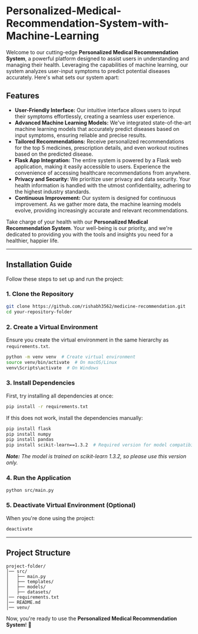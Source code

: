 # Personalized-Medical-Recommendation-System-with-Machine-Learning

Welcome to our cutting-edge **Personalized Medical Recommendation System**, a powerful platform designed to assist users in understanding and managing their health. Leveraging the capabilities of machine learning, our system analyzes user-input symptoms to predict potential diseases accurately. Here's what sets our system apart:

## Features

- **User-Friendly Interface:** Our intuitive interface allows users to input their symptoms effortlessly, creating a seamless user experience.
- **Advanced Machine Learning Models:** We've integrated state-of-the-art machine learning models that accurately predict diseases based on input symptoms, ensuring reliable and precise results.
- **Tailored Recommendations:** Receive personalized recommendations for the top 5 medicines, prescription details, and even workout routines based on the predicted disease.
- **Flask App Integration:** The entire system is powered by a Flask web application, making it easily accessible to users. Experience the convenience of accessing healthcare recommendations from anywhere.
- **Privacy and Security:** We prioritize user privacy and data security. Your health information is handled with the utmost confidentiality, adhering to the highest industry standards.
- **Continuous Improvement:** Our system is designed for continuous improvement. As we gather more data, the machine learning models evolve, providing increasingly accurate and relevant recommendations.

Take charge of your health with our **Personalized Medical Recommendation System**. Your well-being is our priority, and we're dedicated to providing you with the tools and insights you need for a healthier, happier life.

---

## Installation Guide

Follow these steps to set up and run the project:

### 1. Clone the Repository
```bash
git clone https://github.com/rishabh3562/medicine-recommendation.git
cd your-repository-folder
```

### 2. Create a Virtual Environment
Ensure you create the virtual environment in the same hierarchy as `requirements.txt`.

```bash
python -m venv venv  # Create virtual environment
source venv/bin/activate  # On macOS/Linux
venv\Scripts\activate  # On Windows
```

### 3. Install Dependencies
First, try installing all dependencies at once:
```bash
pip install -r requirements.txt
```
If this does not work, install the dependencies manually:
```bash
pip install flask
pip install numpy
pip install pandas
pip install scikit-learn==1.3.2  # Required version for model compatibility
```
_**Note:** The model is trained on scikit-learn 1.3.2, so please use this version only._

### 4. Run the Application
```bash
python src/main.py
```

### 5. Deactivate Virtual Environment (Optional)
When you're done using the project:
```bash
deactivate
```

---

## Project Structure
```
project-folder/
│── src/
│   ├── main.py
│   ├── templates/
│   ├── models/
│   ├── datasets/
│── requirements.txt
│── README.md
│── venv/
```

Now, you're ready to use the **Personalized Medical Recommendation System**! 🚀

